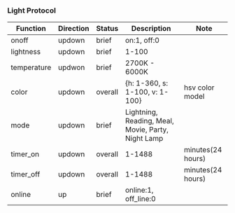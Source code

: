 ### Light Protocol

| Function | Direction | Status | Description | Note |
| - | - | - | - | - |
| onoff | updown | brief | on:1, off:0 |
| lightness| updown | brief | 1-100 |
| temperature | updwon | brief | 2700K - 6000K |
| color | updown | overall | {h: 1-360, s: 1-100, v: 1-100} | hsv color model
| mode | updown | brief | Lightning, Reading, Meal, Movie, Party, Night Lamp |
| timer_on | updown | overall | 1-1488 | minutes(24 hours) |
| timer_off | updown | overall | 1-1488 | minutes(24 hours) |
| online | up | brief | online:1, off_line:0 |
